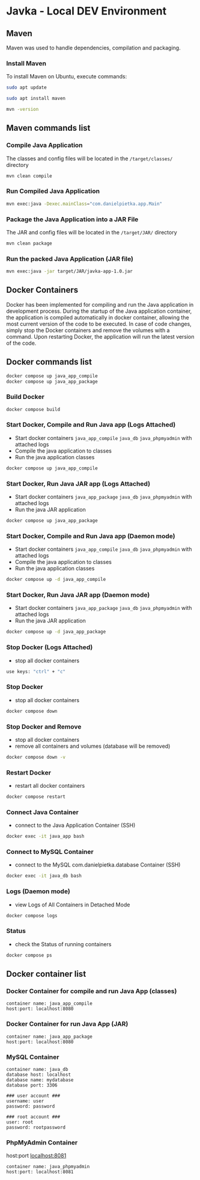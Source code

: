 # Javka - Local DEV Environment

## Maven
Maven was used to handle dependencies, compilation and packaging.

### Install Maven
To install Maven on Ubuntu, execute commands:
```bash
sudo apt update
```
```bash
sudo apt install maven
```
```bash
mvn -version
```

## Maven commands list
### Compile Java Application
The classes and config files will be located in the `/target/classes/` directory
```bash
mvn clean compile
```

### Run Compiled Java Application
```bash
mvn exec:java -Dexec.mainClass="com.danielpietka.app.Main"
```

### Package the Java Application into a JAR File
The JAR and config files will be located in the `/target/JAR/` directory
```bash
mvn clean package
```

### Run the packed Java Application (JAR file)
```bash
mvn exec:java -jar target/JAR/javka-app-1.0.jar
```

## Docker Containers
Docker has been implemented for compiling and run the Java application in development process.
During the startup of the Java application container, the application is compiled automatically in docker container, 
allowing the most current version of the code to be executed. 
In case of code changes, simply stop the Docker containers and remove the volumes with a command. 
Upon restarting Docker, the application will run the latest version of the code.

## Docker commands list

```bash
docker compose up java_app_compile
docker compose up java_app_package
```

### Build Docker
```bash
docker compose build
```

### Start Docker, Compile and Run Java app (Logs Attached)
 - Start docker containers `java_app_compile` `java_db` `java_phpmyadmin` with attached logs
 - Compile the java application to classes
 - Run the java application classes
```bash
docker compose up java_app_compile
```

### Start Docker, Run Java JAR app (Logs Attached)
 - Start docker containers `java_app_package` `java_db` `java_phpmyadmin` with attached logs
 - Run the java JAR application
```bash
docker compose up java_app_package
```

### Start Docker, Compile and Run Java app (Daemon mode)
- Start docker containers `java_app_compile` `java_db` `java_phpmyadmin` with attached logs
- Compile the java application to classes
- Run the java application classes
```bash
docker compose up -d java_app_compile
```

### Start Docker, Run Java JAR app (Daemon mode)
- Start docker containers `java_app_package` `java_db` `java_phpmyadmin` with attached logs
- Run the java JAR application
```bash
docker compose up -d java_app_package
```

### Stop Docker (Logs Attached)
- stop all docker containers
```bash
use keys: "ctrl" + "c"
```

### Stop Docker
- stop all docker containers
```bash
docker compose down
```

### Stop Docker and Remove
- stop all docker containers
- remove all containers and volumes (database will be removed)
```bash
docker compose down -v
```

### Restart Docker
- restart all docker containers
```bash
docker compose restart
```

### Connect Java Container
- connect to the Java Application Container (SSH)
```bash
docker exec -it java_app bash
```

### Connect to MySQL Container
- connect to the MySQL com.danielpietka.database Container (SSH)
```bash
docker exec -it java_db bash
```

### Logs (Daemon mode)
- view Logs of All Containers in Detached Mode
```bash
docker compose logs
```

### Status
- check the Status of running containers
```bash
docker compose ps
```

## Docker container list
### Docker Container for compile and run Java App (classes)
```
container name: java_app_compile
host:port: localhost:8080
```

### Docker Container for run Java App (JAR)
```
container name: java_app_package
host:port: localhost:8080
```

### MySQL Container
```
container name: java_db
database host: localhost
database name: mydatabase
database port: 3306

### user account ###
username: user
password: password

### root account ###
user: root
password: rootpassword
```

### PhpMyAdmin Container
host:port [localhost:8081](http://localhost:8081)
```
container name: java_phpmyadmin
host:port: localhost:8081
```
